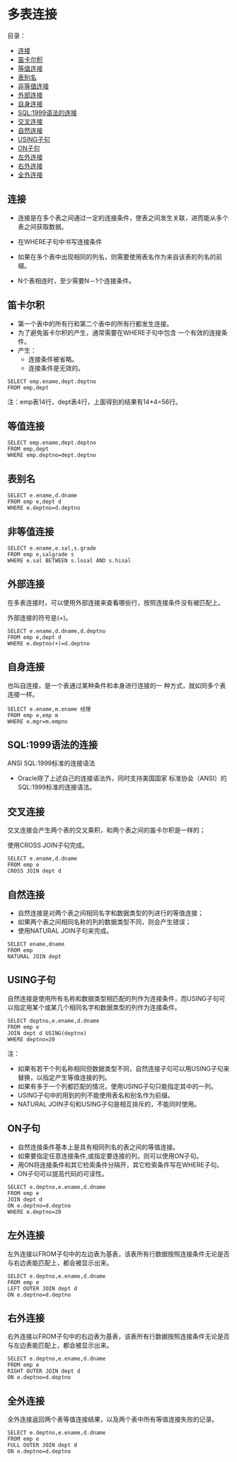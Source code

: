 # 多表连接

目录：

- [连接](#连接)
- [笛卡尔积](#笛卡尔积)
- [等值连接](#等值连接)
- [表别名](#表别名)
- [非等值连接](#非等值连接)
- [外部连接](#外部连接)
- [自身连接](#自身连接)
- [SQL:1999语法的连接](#sql:1999语法的连接)
- [交叉连接](#交叉连接)
- [自然连接](#自然连接)
- [USING子句](#using子句)
- [ON子句](#on子句)
- [左外连接](#左外连接)
- [右外连接](#右外连接)
- [全外连接](#全外连接)

## 连接

- 连接是在多个表之间通过一定的连接条件，使表之间发生关联，进而能从多个表之间获取数据。 

- 在WHERE子句中书写连接条件

- 如果在多个表中出现相同的列名，则需要使用表名作为来自该表的列名的前缀。
- N个表相连时，至少需要N－1个连接条件。

## 笛卡尔积

- 第一个表中的所有行和第二个表中的所有行都发生连接。 
- 为了避免笛卡尔积的产生，通常需要在WHERE子句中包含 一个有效的连接条件。
- 产生： 
  - 连接条件被省略。
  - 连接条件是无效的。

```
SELECT emp.ename,dept.deptno
FROM emp,dept
```

注：emp表14行，dept表4行，上面得到的结果有14*4=56行。

## 等值连接

```
SELECT emp.ename,dept.deptno
FROM emp,dept
WHERE emp.deptno=dept.deptno
```

## 表别名

```
SELECT e.ename,d.dname
FROM emp e,dept d
WHERE e.deptno=d.deptno
```

## 非等值连接

```
SELECT e.ename,e.sal,s.grade
FROM emp e,salgrade s
WHERE e.sal BETWEEN s.losal AND s.hisal
```

## 外部连接

在多表连接时，可以使用外部连接来查看哪些行，按照连接条件没有被匹配上。 

外部连接的符号是(+)。

```
SELECT e.ename,d.dname,d.deptno
FROM emp e,dept d
WHERE e.deptno(+)=d.deptno
```

## 自身连接

也叫自连接，是一个表通过某种条件和本身进行连接的一 种方式，就如同多个表连接一样。

```
SELECT e.ename,m.ename 经理
FROM emp e,emp m
WHERE e.mgr=m.empno
```

## SQL:1999语法的连接

ANSI SQL:1999标准的连接语法

- Oracle除了上述自己的连接语法外，同时支持美国国家 标准协会（ANSI）的SQL:1999标准的连接语法。

## 交叉连接

交叉连接会产生两个表的交叉乘积，和两个表之间的笛卡尔积是一样的；

使用CROSS JOIN子句完成。

```
SELECT e.ename,d.dname
FROM emp e
CROSS JOIN dept d
```

## 自然连接

- 自然连接是对两个表之间相同名字和数据类型的列进行的等值连接；
- 如果两个表之间相同名称的列的数据类型不同，则会产生错误；
- 使用NATURAL JOIN子句来完成。

```
SELECT ename,dname
FROM emp
NATURAL JOIN dept
```

## USING子句

自然连接是使用所有名称和数据类型相匹配的列作为连接条件，而USING子句可以指定用某个或某几个相同名字和数据类型的列作为连接条件。

```
SELECT deptno,e.ename,d.dname
FROM emp e 
JOIN dept d USING(deptno)
WHERE deptno=20
```

注： 

- 如果有若干个列名称相同但数据类型不同，自然连接子句可以用USING子句来替换，以指定产生等值连接的列。
- 如果有多于一个列都匹配的情况，使用USING子句只能指定其中的一列。
- USING子句中的用到的列不能使用表名和别名作为前缀。
- NATURAL JOIN子句和USING子句是相互排斥的，不能同时使用。

## ON子句

- 自然连接条件基本上是具有相同列名的表之间的等值连接。
- 如果要指定任意连接条件,或指定要连接的列，则可以使用ON子句。
- 用ON将连接条件和其它检索条件分隔开，其它检索条件写在WHERE子句。
- ON子句可以提高代码的可读性。

```
SELECT e.deptno,e.ename,d.dname
FROM emp e
JOIN dept d
ON e.deptno=d.deptno
WHERE e.deptno=20
```

## 左外连接

左外连接以FROM子句中的左边表为基表，该表所有行数据按照连接条件无论是否与右边表能匹配上，都会被显示出来。

```
SELECT e.deptno,e.ename,d.dname
FROM emp e
LEFT OUTER JOIN dept d
ON e.deptno=d.deptno
```

## 右外连接

右外连接以FROM子句中的右边表为基表，该表所有行数据按照连接条件无论是否与左边表能匹配上，都会被显示出来。

```
SELECT e.deptno,e.ename,d.dname
FROM emp e
RIGHT OUTER JOIN dept d
ON e.deptno=d.deptno
```

## 全外连接

全外连接返回两个表等值连接结果，以及两个表中所有等值连接失败的记录。

```
SELECT e.deptno,e.ename,d.dname
FROM emp e
FULL OUTER JOIN dept d
ON e.deptno=d.deptno
```